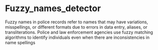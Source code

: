 # Fuzzy_names_detector
Fuzzy names in police records refer to names that may have variations, misspellings, or different formats due to errors in data entry, aliases, or transliterations. Police and law enforcement agencies use fuzzy matching algorithms to identify individuals even when there are inconsistencies in name spellings
